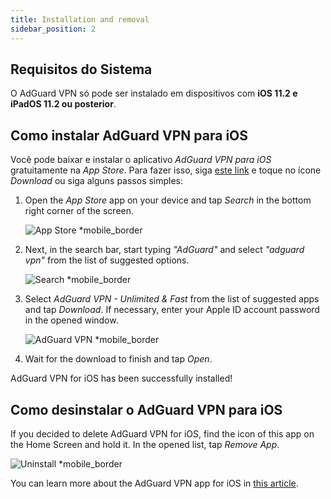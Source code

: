 ```yaml
---
title: Installation and removal
sidebar_position: 2
---
```


## Requisitos do Sistema

O AdGuard VPN só pode ser instalado em dispositivos com **iOS 11.2 e iPadOS 11.2 ou posterior**.

## Como instalar AdGuard VPN para iOS

Você pode baixar e instalar o aplicativo *AdGuard VPN para iOS* gratuitamente na *App Store*. Para fazer isso, siga [este link](https://agrd.io/ios_vpn) e toque no ícone *Download* ou siga alguns passos simples:

1. Open the *App Store* app on your device and tap *Search* in the bottom right corner of the screen.

    ![App Store *mobile_border](https://cdn.adguardvpn.com/content/kb/vpn/ios/app-store-en.png)

1. Next, in the search bar, start typing *"AdGuard"* and select *"adguard vpn"* from the list of suggested options.

    ![Search *mobile_border](https://cdn.adguardvpn.com/content/kb/vpn/ios/search-en.png)

1. Select *AdGuard VPN - Unlimited & Fast* from the list of suggested apps and tap *Download*. If necessary, enter your Apple ID account password in the opened window.

    ![AdGuard VPN *mobile_border](https://cdn.adguardvpn.com/content/kb/vpn/ios/adguard-vpn-en.png)

1. Wait for the download to finish and tap *Open*.

AdGuard VPN for iOS has been successfully installed!

## Como desinstalar o AdGuard VPN para iOS

If you decided to delete AdGuard VPN for iOS, find the icon of this app on the Home Screen and hold it. In the opened list, tap *Remove App*.

![Uninstall *mobile_border](https://cdn.adguardvpn.com/public/Adguard/kb/vpn-install/deinstall-en.png)

You can learn more about the AdGuard VPN app for iOS in [this article](adguard-vpn-for-ios/overview).
